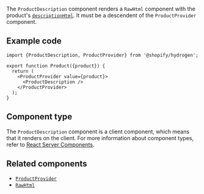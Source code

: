<!-- This file is generated from source code in the Shopify/hydrogen repo. Edit the files in /packages/hydrogen/src/components/ProductDescription and run 'yarn generate-docs' at the root of this repo. For more information, refer to https://github.com/Shopify/shopify-dev/blob/main/content/internal/operations/hydrogen-reference-docs.md. -->

The `ProductDescription` component renders a `RawHtml` component with
the product's [`descriptionHtml`](/api/storefront/reference/products/product).
It must be a descendent of the `ProductProvider` component.

## Example code

```tsx
import {ProductDescription, ProductProvider} from '@shopify/hydrogen';

export function Product({product}) {
  return (
    <ProductProvider value={product}>
      <ProductDescription />
    </ProductProvider>
  );
}
```

## Component type

The `ProductDescription` component is a client component, which means that it renders on the client. For more information about component types, refer to [React Server Components](/custom-storefronts/hydrogen/framework/react-server-components).

## Related components

- [`ProductProvider`](/api/hydrogen/components/product-variant/productprovider)
- [`RawHtml`](/api/hydrogen/components/primitive/rawhtml)
